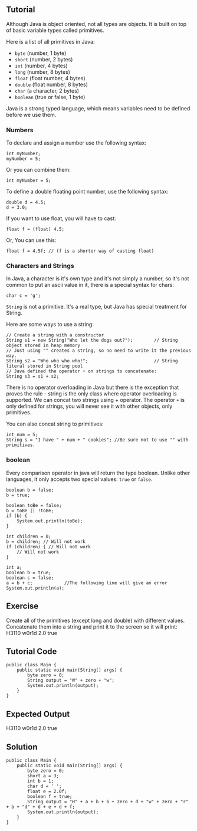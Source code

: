 Tutorial
--------

Although Java is object oriented, not all types are objects. It is built on top of basic variable types called primitives.

Here is a list of all primitives in Java:

- `byte` (number, 1 byte)
- `short` (number, 2 bytes)
- `int` (number, 4 bytes)
- `long` (number, 8 bytes)
- `float` (float number, 4 bytes)
- `double` (float number, 8 bytes)
- `char` (a character, 2 bytes)
- `boolean` (true or false, 1 byte)

Java is a strong typed language, which means variables need to be defined before we use them.

### Numbers

To declare and assign a number use the following syntax:

    int myNumber;
    myNumber = 5;

Or you can combine them:

    int myNumber = 5;

To define a double floating point number, use the following syntax:

    double d = 4.5;
    d = 3.0;

If you want to use float, you will have to cast:

    float f = (float) 4.5;

Or, You can use this:

    float f = 4.5f; // (f is a shorter way of casting float)

### Characters and Strings

In Java, a character is it's own type and it's not simply a number, so it's not common to put an ascii value in it, there is a special syntax for chars:

    char c = 'g';

`String` is not a primitive. It's a real type, but Java has special treatment for String.

Here are some ways to use a string:

    // Create a string with a constructor
    String s1 = new String("Who let the dogs out?");        // String object stored in heap memory
    // Just using "" creates a string, so no need to write it the previous way.
    String s2 = "Who who who who!";                         // String literal stored in String pool
    // Java defined the operator + on strings to concatenate:
    String s3 = s1 + s2;

There is no operator overloading in Java but there is the exception that proves the rule - string is the only class where operator overloading is supported. We can concat two strings using + operator. The operator `+` is only defined for strings, you will never see it with other objects, only primitives.

You can also concat string to primitives:

    int num = 5;
    String s = "I have " + num + " cookies"; //Be sure not to use "" with primitives.

### boolean

Every comparison operator in java will return the type boolean. Unlike other languages, it only accepts two special values: `true` or `false`. 

    boolean b = false;
    b = true;

    boolean toBe = false;
    b = toBe || !toBe;
    if (b) {
        System.out.println(toBe);
    }

    int children = 0;
    b = children; // Will not work
    if (children) { // Will not work
        // Will not work
    }
    
    int a;
    boolean b = true; 
    boolean c = false; 
    a = b + c;            //The following line will give an error
    System.out.println(a); 

Exercise
--------

Create all of the primitives (except long and double) with different values. Concatenate them into a string and print it to the screen so it will print:
H3110 w0r1d 2.0 true

Tutorial Code
-------------

    public class Main {
        public static void main(String[] args) {
            byte zero = 0;
            String output = "W" + zero + "w";
            System.out.println(output);
        }
    }

Expected Output
---------------

H3110 w0r1d 2.0 true

Solution
--------

    public class Main {
        public static void main(String[] args) {
            byte zero = 0;
            short a = 3;
            int b = 1;
            char d = ' ';
            float e = 2.0f;
            boolean f = true;
            String output = "H" + a + b + b + zero + d + "w" + zero + "r" + b + "d" + d + e + d + f;
            System.out.println(output);
        }
    }
